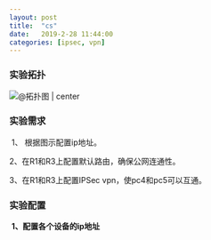 ```yaml
---
layout: post
title:  "cs"
date:   2019-2-28 11:44:00
categories: [ipsec, vpn]
---
```


### 实验拓扑

![@拓扑图 | center ](E:\SourceCode\GitHub\98chenxi.github.io\static\img\_posts\1551236715390.png)

### 实验需求

​	1、 根据图示配置ip地址。

2、在R1和R3上配置默认路由，确保公网连通性。

3、在R1和R3上配置IPSec vpn，使pc4和pc5可以互通。

### 实验配置

​	**1、配置各个设备的ip地址**



